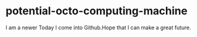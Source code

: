 # potential-octo-computing-machine
I am a newer
Today I come into Github.Hope that I can make a great future.
